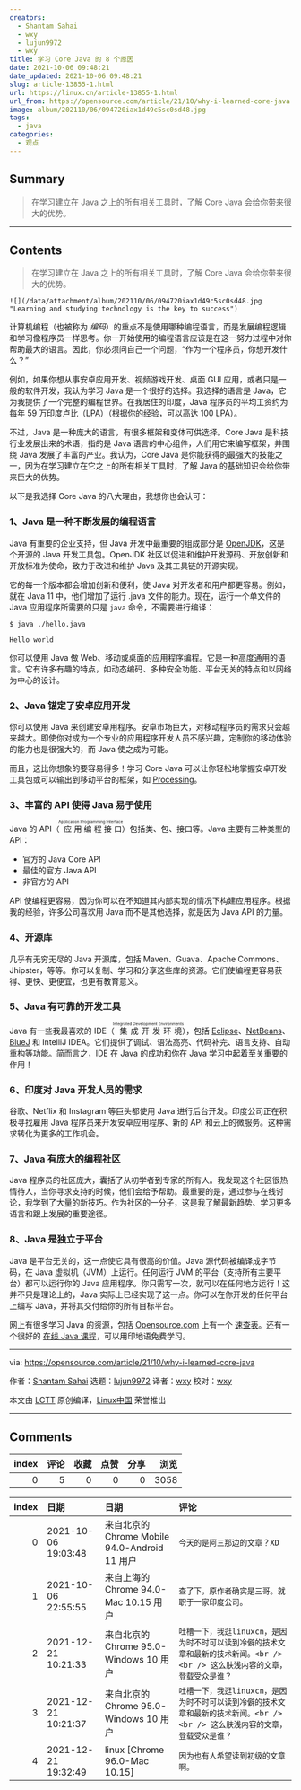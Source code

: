 ```yaml
---
creators:
  - Shantam Sahai
  - wxy
  - lujun9972
  - wxy
title: 学习 Core Java 的 8 个原因
date: 2021-10-06 09:48:21
date_updated: 2021-10-06 09:48:21
slug: article-13855-1.html
url: https://linux.cn/article-13855-1.html
url_from: https://opensource.com/article/21/10/why-i-learned-core-java
image: album/202110/06/094720iax1d49c5sc0sd48.jpg
tags:
  - java
categories:
  - 观点
---
```


## Summary

> 在学习建立在 Java 之上的所有相关工具时，了解 Core Java 会给你带来很大的优势。

***

<!-- more -->

## Contents

> 
> 在学习建立在 Java 之上的所有相关工具时，了解 Core Java 会给你带来很大的优势。
> 
> 
> 

`![](/data/attachment/album/202110/06/094720iax1d49c5sc0sd48.jpg "Learning and studying technology is the key to success")`

计算机编程（也被称为 *编码*）的重点不是使用哪种编程语言，而是发展编程逻辑和学习像程序员一样思考。你一开始使用的编程语言应该是在这一努力过程中对你帮助最大的语言。因此，你必须问自己一个问题，“作为一个程序员，你想开发什么？”

例如，如果你想从事安卓应用开发、视频游戏开发、桌面 GUI 应用，或者只是一般的软件开发，我认为学习 Java 是一个很好的选择。我选择的语言是 Java，它为我提供了一个完整的编程世界。在我居住的印度，Java 程序员的平均工资约为每年 59 万印度卢比（LPA）（根据你的经验，可以高达 100 LPA）。

不过，Java 是一种庞大的语言，有很多框架和变体可供选择。Core Java 是科技行业发展出来的术语，指的是 Java 语言的中心组件，人们用它来编写框架，并围绕 Java 发展了丰富的产业。我认为，Core Java 是你能获得的最强大的技能之一，因为在学习建立在它之上的所有相关工具时，了解 Java 的基础知识会给你带来巨大的优势。

以下是我选择 Core Java 的八大理由，我想你也会认可：

### 1、Java 是一种不断发展的编程语言

Java 有重要的企业支持，但 Java 开发中最重要的组成部分是 [OpenJDK](https://developer.ibm.com/components/open-jdk/)，这是个开源的 Java 开发工具包。OpenJDK 社区以促进和维护开发源码、开放创新和开放标准为使命，致力于改进和维护 Java 及其工具链的开源实现。

它的每一个版本都会增加创新和便利，使 Java 对开发者和用户都更容易。例如，就在 Java 11 中，他们增加了运行 .java 文件的能力。现在，运行一个单文件的 Java 应用程序所需要的只是 `java` 命令，不需要进行编译：

```shell
$ java ./hello.java

Hello world
```

你可以使用 Java 做 Web、移动或桌面的应用程序编程。它是一种高度通用的语言。它有许多有趣的特点，如动态编码、多种安全功能、平台无关的特点和以网络为中心的设计。

### 2、Java 锚定了安卓应用开发

你可以使用 Java 来创建安卓用程序。安卓市场巨大，对移动程序员的需求只会越来越大。即使你对成为一个专业的应用程序开发人员不感兴趣，定制你的移动体验的能力也是很强大的，而 Java 使之成为可能。

而且，这比你想象的要容易得多！学习 Core Java 可以让你轻松地掌握安卓开发工具包或可以输出到移动平台的框架，如 [Processing](http://processing.org/)。

### 3、丰富的 API 使得 Java 易于使用

Java 的 API（<ruby> 应用编程接口 <rt>  Application Programming Interface </rt></ruby>）包括类、包、接口等。Java 主要有三种类型的 API：

* 官方的 Java Core API
* 最佳的官方 Java API
* 非官方的 API

API 使编程更容易，因为你可以在不知道其内部实现的情况下构建应用程序。根据我的经验，许多公司喜欢用 Java 而不是其他选择，就是因为 Java API 的力量。

### 4、开源库

几乎有无穷无尽的 Java 开源库，包括 Maven、Guava、Apache Commons、Jhipster，等等。你可以复制、学习和分享这些库的资源。它们使编程更容易获得、更快、更便宜，也更有教育意义。

### 5、Java 有可靠的开发工具

Java 有一些我最喜欢的 IDE（<ruby> 集成开发环境 <rt>  Integrated Development Environments </rt></ruby>），包括 [Eclipse](https://opensource.com/article/20/12/eclipse)、[NetBeans](https://opensource.com/article/20/12/netbeans)、[BlueJ](https://opensource.com/article/20/7/ide-java#bluej) 和 IntelliJ IDEA。它们提供了调试、语法高亮、代码补完、语言支持、自动重构等功能。简而言之，IDE 在 Java 的成功和你在 Java 学习中起着至关重要的作用！

### 6、印度对 Java 开发人员的需求

谷歌、Netflix 和 Instagram 等巨头都使用 Java 进行后台开发。印度公司正在积极寻找雇用 Java 程序员来开发安卓应用程序、新的 API 和云上的微服务。这种需求转化为更多的工作机会。

### 7、Java 有庞大的编程社区

Java 程序员的社区庞大，囊括了从初学者到专家的所有人。我发现这个社区很热情待人，当你寻求支持的时候，他们会给予帮助。最重要的是，通过参与在线讨论，我学到了大量的新技巧。作为社区的一分子，这是我了解最新趋势、学习更多语言和跟上发展的重要途径。

### 8、Java 是独立于平台

Java 是平台无关的，这一点使它具有很高的价值。Java 源代码被编译成字节码，在 Java 虚拟机（JVM）上运行。任何运行 JVM 的平台（支持所有主要平台）都可以运行你的 Java 应用程序。你只需写一次，就可以在任何地方运行！这并不只是理论上的，Java 实际上已经实现了这一点。你可以在你开发的任何平台上编写 Java，并将其交付给你的所有目标平台。

网上有很多学习 Java 的资源，包括 [Opensource.com](http://Opensource.com) 上有一个 [速查表](https://opensource.com/downloads/java-cheat-sheet)。还有一个很好的 [在线 Java 课程](https://www.learnvern.com/course/core-java-programming-tutorial)，可以用印地语免费学习。

---

via: <https://opensource.com/article/21/10/why-i-learned-core-java>

作者：[Shantam Sahai](https://opensource.com/users/shantam-sahai) 选题：[lujun9972](https://github.com/lujun9972) 译者：[wxy](https://github.com/wxy) 校对：[wxy](https://github.com/wxy)

本文由 [LCTT](https://github.com/LCTT/TranslateProject) 原创编译，[Linux中国](https://linux.cn/) 荣誉推出

***

## Comments


|   index |   评论 |   收藏 |   点赞 |   分享 |   浏览 |
|--------:|-------:|-------:|-------:|-------:|-------:|
|       0 |      5 |      0 |      0 |      0 |   3058 |

|   index | 日期                | 日期                                          | 评论                                                                                                                          |
|--------:|:--------------------|:----------------------------------------------|:------------------------------------------------------------------------------------------------------------------------------|
|       0 | 2021-10-06 19:03:48 | 来自北京的 Chrome Mobile 94.0-Android 11 用户 | `今天的是阿三那边的文章？XD`                                                                                                  |
|       1 | 2021-10-06 22:55:55 | 来自上海的 Chrome 94.0-Mac 10.15 用户         | `查了下，原作者确实是三哥。就职于一家印度公司。`                                                                              |
|       2 | 2021-12-21 10:21:33 | 来自北京的 Chrome 95.0-Windows 10 用户        | `吐槽一下，我逛linuxcn，是因为时不时可以读到冷僻的技术文章和最新的技术新闻。<br /> <br /> 这么肤浅内容的文章，登载受众是谁？` |
|       3 | 2021-12-21 10:21:37 | 来自北京的 Chrome 95.0-Windows 10 用户        | `吐槽一下，我逛linuxcn，是因为时不时可以读到冷僻的技术文章和最新的技术新闻。<br /> <br /> 这么肤浅内容的文章，登载受众是谁？` |
|       4 | 2021-12-21 19:32:49 | linux [Chrome 96.0-Mac 10.15]                 | `因为也有人希望读到初级的文章啊。`                                                                                            |
